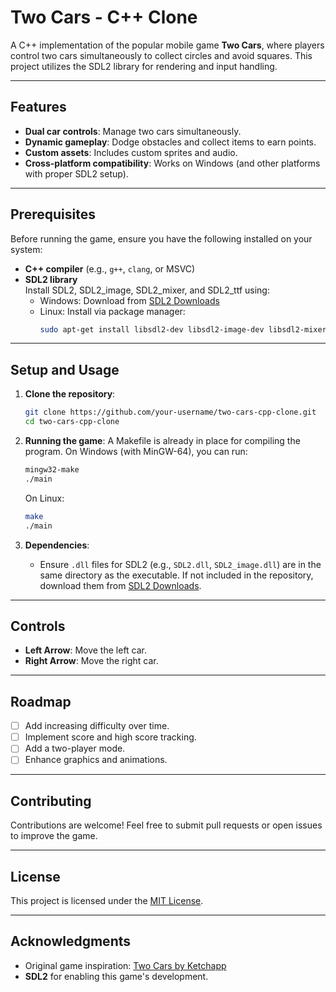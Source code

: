 # Two Cars - C++ Clone

A C++ implementation of the popular mobile game **Two Cars**, where players control two cars simultaneously to collect circles and avoid squares. This project utilizes the SDL2 library for rendering and input handling.

---

## Features
- **Dual car controls**: Manage two cars simultaneously.
- **Dynamic gameplay**: Dodge obstacles and collect items to earn points.
- **Custom assets**: Includes custom sprites and audio.
- **Cross-platform compatibility**: Works on Windows (and other platforms with proper SDL2 setup).

---

## Prerequisites
Before running the game, ensure you have the following installed on your system:
- **C++ compiler** (e.g., `g++`, `clang`, or MSVC)
- **SDL2 library**  
  Install SDL2, SDL2_image, SDL2_mixer, and SDL2_ttf using:
  - Windows: Download from [SDL2 Downloads](https://www.libsdl.org/download-2.0.php)
  - Linux: Install via package manager:
    ```bash
    sudo apt-get install libsdl2-dev libsdl2-image-dev libsdl2-mixer-dev libsdl2-ttf-dev
    ```

---

## Setup and Usage

1. **Clone the repository**:
   ```bash
   git clone https://github.com/your-username/two-cars-cpp-clone.git
   cd two-cars-cpp-clone
   ```

2. **Running the game**:
   A Makefile is already in place for compiling the program. On Windows (with MinGW-64), you can run:
   ```bash
   mingw32-make
   ./main
   ```

   On Linux:
   ```bash
   make
   ./main
   ```

3. **Dependencies**:
   - Ensure `.dll` files for SDL2 (e.g., `SDL2.dll`, `SDL2_image.dll`) are in the same directory as the executable. If not included in the repository, download them from [SDL2 Downloads](https://www.libsdl.org/download-2.0.php).

---

## Controls
- **Left Arrow**: Move the left car.
- **Right Arrow**: Move the right car.

---

## Roadmap
- [ ] Add increasing difficulty over time.
- [ ] Implement score and high score tracking.
- [ ] Add a two-player mode.
- [ ] Enhance graphics and animations.

---

## Contributing
Contributions are welcome! Feel free to submit pull requests or open issues to improve the game.

---

## License
This project is licensed under the [MIT License](LICENSE).

---

## Acknowledgments
- Original game inspiration: [Two Cars by Ketchapp](https://play.google.com/store/apps/details?id=com.ketchapp.twocars)
- **SDL2** for enabling this game's development.
